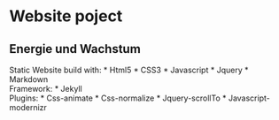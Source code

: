 <h1>Website poject</h1>

<h2>Energie und Wachstum</h2>
Static Website build with:
* Html5
* CSS3
* Javascript
* Jquery
* Markdown
<br>Framework:
* Jekyll
<br>Plugins:
* Css-animate
* Css-normalize
* Jquery-scrollTo
* Javascript-modernizr
